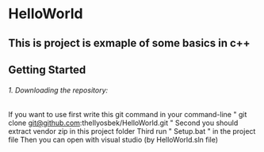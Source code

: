 # HelloWorld

## This is project is exmaple of some basics in c++

## Getting Started

###### 1. Downloading the repository:

If you want to use first write this git command in your command-line " git clone git@github.com:theIlyosbek/HelloWorld.git "
Second you should extract vendor zip in this project folder
Third run " Setup.bat " in the project file
Then you can open with visual studio (by HelloWorld.sln file)
